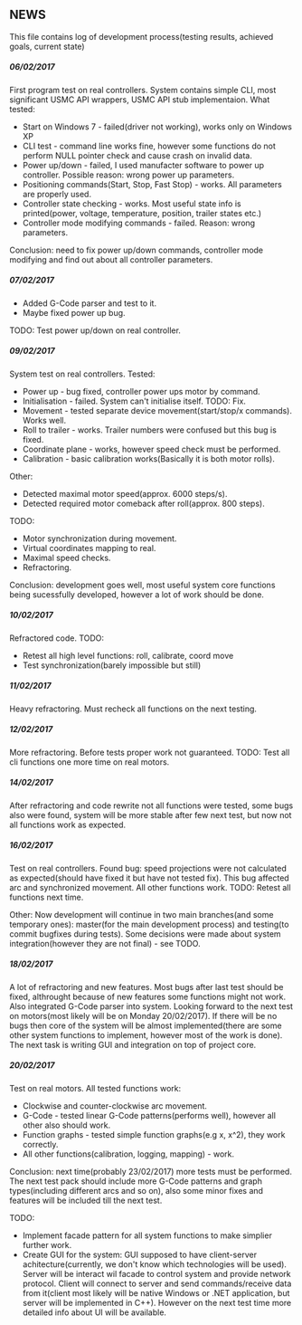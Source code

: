 ## NEWS
This file contains log of development process(testing results, achieved goals, current state)

##### 06/02/2017
First program test on real controllers. System contains simple CLI, most significant USMC API wrappers, USMC API stub implementaion.
What tested:
* Start on Windows 7 - failed(driver not working), works only on Windows XP
* CLI test - command line works fine, however some functions do not perform NULL pointer check and cause crash on invalid data.
* Power up/down - failed, I used manufacter software to power up controller. Possible reason: wrong power up parameters.
* Positioning commands(Start, Stop, Fast Stop) - works. All parameters are properly used.
* Controller state checking - works. Most useful state info is printed(power, voltage, temperature, position, trailer states etc.)
* Controller mode modifying commands - failed. Reason: wrong parameters.

Conclusion: need to fix power up/down commands, controller mode modifying and find out about all controller parameters.

##### 07/02/2017
* Added G-Code parser and test to it.
* Maybe fixed power up bug.

TODO: Test power up/down on real controller.

##### 09/02/2017
System test on real controllers.
Tested:
* Power up - bug fixed, controller power ups motor by command.
* Initialisation - failed. System can't initialise itself. TODO: Fix.
* Movement - tested separate device movement(start/stop/x commands). Works well.
* Roll to trailer - works. Trailer numbers were confused but this bug is fixed.
* Coordinate plane - works, however speed check must be performed.
* Calibration - basic calibration works(Basically it is both motor rolls).

Other:
* Detected maximal motor speed(approx. 6000 steps/s).
* Detected required motor comeback after roll(approx. 800 steps).


TODO:
* Motor synchronization during movement.
* Virtual coordinates mapping to real.
* Maximal speed checks.
* Refractoring.

Conclusion: development goes well, most useful system core functions being sucessfully developed, however a lot of work should be done.

##### 10/02/2017
Refractored code. TODO:
* Retest all high level functions: roll, calibrate, coord move
* Test synchronization(barely impossible but still)

##### 11/02/2017
Heavy refractoring. Must recheck all functions on the next testing.

##### 12/02/2017
More refractoring. Before tests proper work not guaranteed. TODO: Test all cli functions one more time on real motors.

##### 14/02/2017
After refractoring and code rewrite not all functions were tested, some bugs also were found, system will be more stable after few next test, but now not all functions work as expected.

##### 16/02/2017
Test on real controllers. Found bug: speed projections were not calculated as expected(should have fixed it but have not tested fix). This bug affected arc and synchronized movement. All other functions work. TODO: Retest all functions next time.

Other:
Now development will continue in two main branches(and some temporary ones): master(for the main development process) and testing(to commit bugfixes during tests). Some decisions were made about system integration(however they are not final) - see TODO.

##### 18/02/2017
A lot of refractoring and new features. Most bugs after last test should be fixed, althrought because of new features some functions might not work. Also integrated G-Code parser into system. Looking forward to the next test on motors(most likely will be on Monday 20/02/2017). If there will be no bugs then core of the system will be almost implemented(there are some other system functions to implement, however most of the work is done). The next task is writing GUI and integration on top of project core.

##### 20/02/2017
Test on real motors. All tested functions work:
* Clockwise and counter-clockwise arc movement.
* G-Code - tested linear G-Code patterns(performs well), however all other also should work.
* Function graphs - tested simple function graphs(e.g x, x^2), they work correctly.
* All other functions(calibration, logging, mapping) - work.

Conclusion: next time(probably 23/02/2017) more tests must be performed. The next test pack should include more G-Code patterns and graph types(including different arcs and so on), also some minor fixes and features will be included till the next test.

TODO:
* Implement facade pattern for all system functions to make simplier further work.
* Create GUI for the system: GUI supposed to have client-server achitecture(currently, we don't know which technologies will be used). Server will be interact wil facade to control system and provide network protocol. Client will connect to server and send commands/receive data from it(client most likely will be native Windows or .NET application, but server will be implemented in C++). However on the next test time more detailed info about UI will be available.
